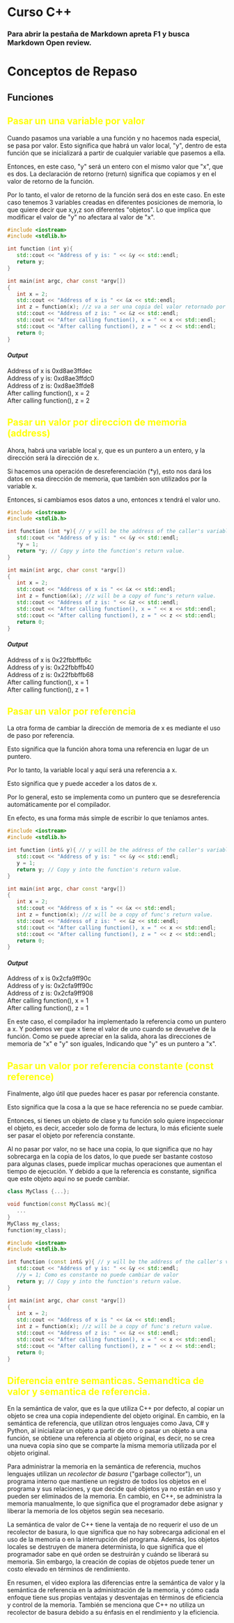 # Curso C++ 

### Para abrir la pestaña de Markdown apreta F1 y busca Markdown Open review. 
<!--  Este es un comentario de ejemplo -->
# Conceptos de Repaso
## Funciones

## <span style="color: yellow;">Pasar un una variable por valor </span>
Cuando pasamos una variable a una función y no hacemos nada especial, se pasa por valor. Esto significa que habrá un valor local, "y", dentro de esta función que se inicializará a partir de cualquier variable que pasemos a ella.

Entonces, en este caso, "y" será un entero con el mismo valor que "x", que es dos. La declaración de retorno (return) significa que copiamos y en el valor de retorno de la función.

Por lo tanto, el valor de retorno de la función será dos en este caso.
En este caso tenemos 3 variables creadas en diferentes posiciones de memoria, lo que quiere decir que x,y,z son diferentes "objetos".
Lo que implica que modificar el valor de "y" no afectara al valor de "x".

 ``` C++
#include <iostream>
#include <stdlib.h>

int function (int y){
    std::cout << "Address of y is: " << &y << std::endl;
    return y;
}

int main(int argc, char const *argv[])
{
    int x = 2;
    std::cout << "Address of x is " << &x << std::endl;
    int z = function(x); //z va a ser una copia del valor retornado por la funcion.
    std::cout << "Address of z is: " << &z << std::endl;
    std::cout << "After calling function(), x = " << x << std::endl;
    std::cout << "After calling function(), z = " << z << std::endl;
    return 0;
}
```
#### *Output*

Address of x is 0xd8ae3ffdec  
Address of y is: 0xd8ae3ffdc0   
Address of z is: 0xd8ae3ffde8        
After calling function(), x = 2      
After calling function(), z = 2 

## <span style="color: yellow;">Pasar un valor por direccion de memoria (address)</span>

Ahora, habrá una variable local y, que es un puntero a un entero, y la dirección será la dirección de x.

Si hacemos una operación de desreferenciación (*y), esto nos dará los datos en esa dirección de memoria, que también son utilizados por la variable x.

Entonces, si cambiamos esos datos a uno, entonces x tendrá el valor uno.

 ``` C++
#include <iostream>
#include <stdlib.h>

int function (int *y){ // y will be the address of the caller's variable x.
    std::cout << "Address of y is: " << &y << std::endl;
    *y = 1;
    return *y; // Copy y into the function's return value.
}

int main(int argc, char const *argv[])
{
    int x = 2;
    std::cout << "Address of x is " << &x << std::endl;
    int z = function(&x); //z will be a copy of func's return value.
    std::cout << "Address of z is: " << &z << std::endl;
    std::cout << "After calling function(), x = " << x << std::endl;
    std::cout << "After calling function(), z = " << z << std::endl;
    return 0;
}
```
#### *Output* 

Address of x is 0x22fbbffb6c  
Address of y is: 0x22fbbffb40        
Address of z is: 0x22fbbffb68        
After calling function(), x = 1      
After calling function(), z = 1 

## <span style="color: yellow;">Pasar un valor por referencia</span>
La otra forma de cambiar la dirección de memoria de x es mediante el uso de paso por referencia.

Esto significa que la función ahora toma una referencia en lugar de un puntero.

Por lo tanto, la variable local y aquí será una referencia a x.

Esto significa que y puede acceder a los datos de x.

Por lo general, esto se implementa como un puntero que se desreferencia automáticamente por el compilador.

En efecto, es una forma más simple de escribir lo que teníamos antes.
 ``` C++
#include <iostream>
#include <stdlib.h>

int function (int& y){ // y will be the address of the caller's variable x.
    std::cout << "Address of y is: " << &y << std::endl;
    y = 1;
    return y; // Copy y into the function's return value.
}

int main(int argc, char const *argv[])
{
    int x = 2;
    std::cout << "Address of x is " << &x << std::endl;
    int z = function(x); //z will be a copy of func's return value.
    std::cout << "Address of z is: " << &z << std::endl;
    std::cout << "After calling function(), x = " << x << std::endl;
    std::cout << "After calling function(), z = " << z << std::endl;
    return 0;
}
```
#### *Output* 
Address of x is 0x2cfa9ff90c  
Address of y is: 0x2cfa9ff90c        
Address of z is: 0x2cfa9ff908        
After calling function(), x = 1      
After calling function(), z = 1  

En este caso, el compilador ha implementado la referencia como un puntero a x. Y podemos ver que x tiene el valor de uno cuando se devuelve de la función.
Como se puede apreciar en la salida, ahora las direcciones de memoria de "x" e "y" son iguales, Indicando que "y" es un puntero a "x". 

## <span style="color: yellow;">Pasar un valor por referencia constante (const reference)</span>


Finalmente, algo útil que puedes hacer es pasar por referencia constante.

Esto significa que la cosa a la que se hace referencia no se puede cambiar.

Entonces, si tienes un objeto de clase y tu función solo quiere inspeccionar el objeto, es decir, acceder solo de forma de lectura, lo más eficiente suele ser pasar el objeto por referencia constante.

Al no pasar por valor, no se hace una copia, lo que significa que no hay sobrecarga en la copia de los datos, lo que puede ser bastante costoso para algunas clases, puede implicar muchas operaciones que aumentan el tiempo de ejecución. Y debido a que la referencia es constante, significa que este objeto aquí no se puede cambiar.

 ``` C++
class MyClass {...};

void function(const MyClass& mc){
    ...
}
MyClass my_class;
function(my_class);
```

 ``` C++
#include <iostream>
#include <stdlib.h>

int function (const int& y){ // y will be the address of the caller's variable x.
    std::cout << "Address of y is: " << &y << std::endl;
    //y = 1; Como es constante no puede cambiar de valor
    return y; // Copy y into the function's return value.
}

int main(int argc, char const *argv[])
{
    int x = 2;
    std::cout << "Address of x is " << &x << std::endl;
    int z = function(x); //z will be a copy of func's return value.
    std::cout << "Address of z is: " << &z << std::endl;
    std::cout << "After calling function(), x = " << x << std::endl;
    std::cout << "After calling function(), z = " << z << std::endl;
    return 0;
}
```
## <span style="color: yellow;">Diferencia entre semanticas. Semandtica de valor y semantica de referencia. </span>

 En la semántica de valor, que es la que utiliza C++ por defecto, al copiar un objeto se crea una copia independiente del objeto original. En cambio, en la semántica de referencia, que utilizan otros lenguajes como Java, C# y Python, al inicializar un objeto a partir de otro o pasar un objeto a una función, se obtiene una referencia al objeto original, es decir, no se crea una nueva copia sino que se comparte la misma memoria utilizada por el objeto original.

Para administrar la memoria en la semántica de referencia, muchos lenguajes utilizan un *recolector de basura* ("garbage collector"), un programa interno que mantiene un registro de todos los objetos en el programa y sus relaciones, y que decide qué objetos ya no están en uso y pueden ser eliminados de la memoria. En cambio, en C++, se administra la memoria manualmente, lo que significa que el programador debe asignar y liberar la memoria de los objetos según sea necesario.

La semántica de valor de C++ tiene la ventaja de no requerir el uso de un recolector de basura, lo que significa que no hay sobrecarga adicional en el uso de la memoria o en la interrupción del programa. Además, los objetos locales se destruyen de manera determinista, lo que significa que el programador sabe en qué orden se destruirán y cuándo se liberará su memoria. Sin embargo, la creación de copias de objetos puede tener un costo elevado en términos de rendimiento.

En resumen, el video explora las diferencias entre la semántica de valor y la semántica de referencia en la administración de la memoria, y cómo cada enfoque tiene sus propias ventajas y desventajas en términos de eficiencia y control de la memoria. También se menciona que C++ no utiliza un recolector de basura debido a su énfasis en el rendimiento y la eficiencia.
